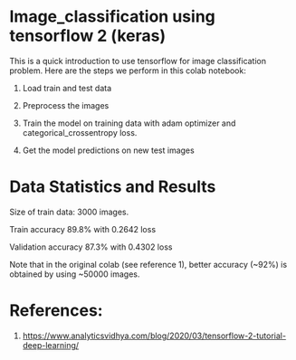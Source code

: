 # Image_classification using tensorflow 2 (keras)

This is a quick introduction to use tensorflow for image classification problem. Here are the steps we perform in this colab notebook:

1) Load train and test data 

2) Preprocess the images

3) Train the model on training data with adam optimizer and categorical_crossentropy loss.

4) Get the model predictions on new test images


# Data Statistics and Results

Size of train data: 3000 images.

Train accuracy 89.8% with 0.2642 loss

Validation accuracy 87.3% with  0.4302 loss

Note that in the original colab (see reference 1), better accuracy (~92%) is obtained by using ~50000 images. 


# References:

1) https://www.analyticsvidhya.com/blog/2020/03/tensorflow-2-tutorial-deep-learning/
